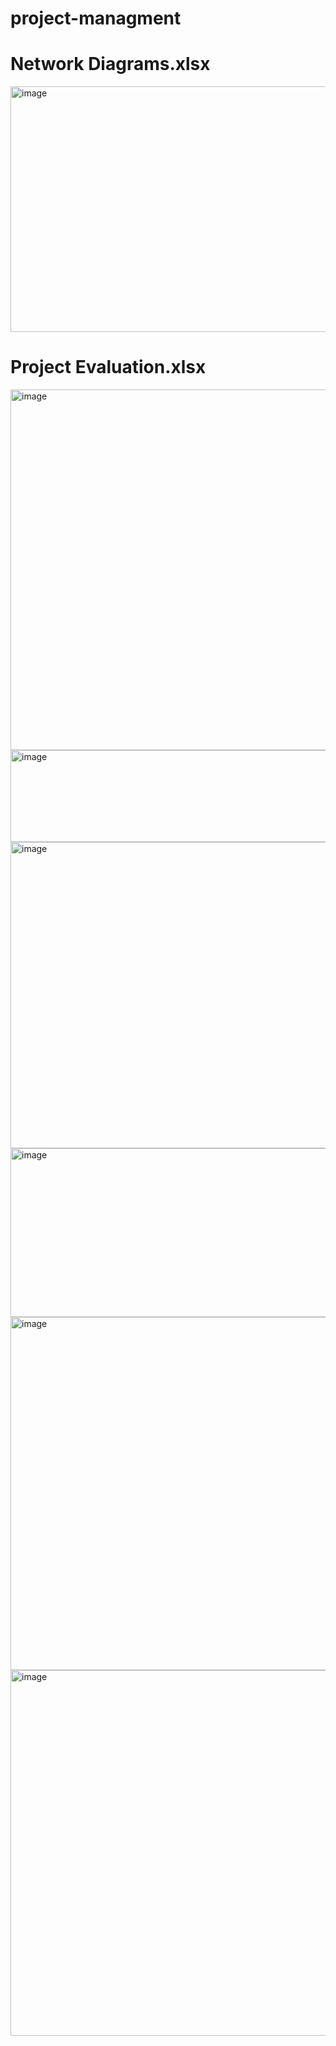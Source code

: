 # project-managment
 
# Network Diagrams.xlsx
<img width="1539" height="393" alt="image" src="https://github.com/user-attachments/assets/741d4f45-ea01-4a58-8d0d-7163af891b90" />


# Project Evaluation.xlsx
<img width="1084" height="577" alt="image" src="https://github.com/user-attachments/assets/96a46a36-388f-421e-af48-1107e24cd47e" />
<img width="639" height="147" alt="image" src="https://github.com/user-attachments/assets/03b2b8f3-5193-49c0-a5f5-091f736585e6" />
<img width="790" height="490" alt="image" src="https://github.com/user-attachments/assets/a1176346-acb2-49e9-a450-a5fddfc0e9e0" />
<img width="1097" height="270" alt="image" src="https://github.com/user-attachments/assets/0c4586c3-79c9-478d-a291-eac0985b6db6" />
<img width="955" height="565" alt="image" src="https://github.com/user-attachments/assets/aea272cb-567f-448f-abd1-63abfccf6569" />
<img width="954" height="585" alt="image" src="https://github.com/user-attachments/assets/0c6036b4-bc06-4e95-a968-8f0e0a31478b" />
